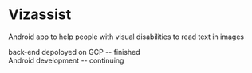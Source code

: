 # Vizassist
Android app to help people with visual disabilities to read text in images

back-end depoloyed on GCP -- finished <br />
Android development       -- continuing
